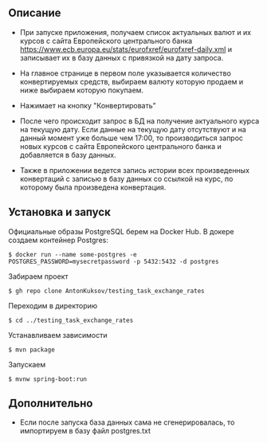 ## Описание
* При запуске приложения, получаем список актуальных валют и их курсов с сайта Европейского центрального банка https://www.ecb.europa.eu/stats/eurofxref/eurofxref-daily.xml и записывает их в базу данных с привязкой на дату запроса.

* На главное странице в первом поле указывается количество конвертируемых средств, выбираем валюту которую продаем и ниже выбираем которую покупаем.
* Нажимает на кнопку "Конвертировать”
* После чего происходит запрос в БД на получение актуального курса на текущую дату. Если данные на текущую дату отсутствуют и на данный момент уже больше чем 17:00, то производиться запрос новых курсов с сайта Европейского центрального банка и добавляется в базу данных. 
* Также в приложении ведется запись истории всех произведенных конвертаций с записью в базу данных со ссылкой на курс, по которому была произведена конвертация.

## Установка и запуск

Официальные образы PostgreSQL берем на Docker Hub. В докере создаем контейнер Postgres:
```
$ docker run --name some-postgres -e POSTGRES_PASSWORD=mysecretpassword -p 5432:5432 -d postgres
```
Забираем проект
```
$ gh repo clone AntonKuksov/testing_task_exchange_rates
```
Переходим в директорию
```
$ cd ../testing_task_exchange_rates
```
Устанавливаем зависимости
```
$ mvn package
```
Запускаем
```
$ mvnw spring-boot:run
```
## Дополнительно
* Если после запуска база данных сама не сгенерировалась, то импортируем в базу файл postgres.txt
